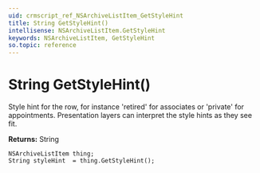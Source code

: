 ```yaml
---
uid: crmscript_ref_NSArchiveListItem_GetStyleHint
title: String GetStyleHint()
intellisense: NSArchiveListItem.GetStyleHint
keywords: NSArchiveListItem, GetStyleHint
so.topic: reference
---
```


# String GetStyleHint()

Style hint for the row, for instance 'retired' for associates or 'private' for appointments. Presentation layers can interpret the style hints as they see fit.

**Returns:** String

```crmscript
NSArchiveListItem thing;
String styleHint  = thing.GetStyleHint();
```

